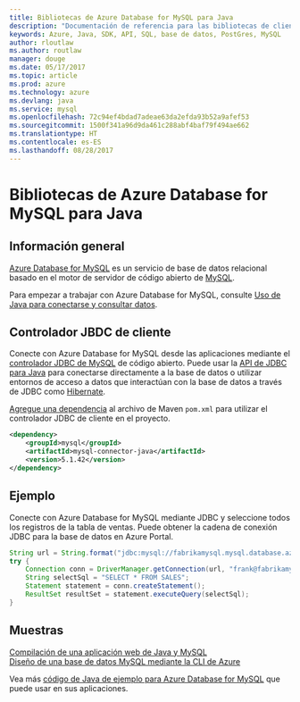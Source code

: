 ```yaml
---
title: Bibliotecas de Azure Database for MySQL para Java
description: "Documentación de referencia para las bibliotecas de cliente de Java para Azure Database for MySQL"
keywords: Azure, Java, SDK, API, SQL, base de datos, PostGres, MySQL
author: rloutlaw
ms.author: routlaw
manager: douge
ms.date: 05/17/2017
ms.topic: article
ms.prod: azure
ms.technology: azure
ms.devlang: java
ms.service: mysql
ms.openlocfilehash: 72c94ef4bdad7adeae63da2efda93b52a9afef53
ms.sourcegitcommit: 1500f341a96d9da461c288abf4baf79f494ae662
ms.translationtype: HT
ms.contentlocale: es-ES
ms.lasthandoff: 08/28/2017
---
```

# <a name="azure-database-for-mysql-libraries-for-java"></a>Bibliotecas de Azure Database for MySQL para Java

## <a name="overview"></a>Información general

[Azure Database for MySQL](/azure/sql-database/sql-database-technical-overview) es un servicio de base de datos relacional basado en el motor de servidor de código abierto de [MySQL](https://www.mysql.com/). 

Para empezar a trabajar con Azure Database for MySQL, consulte [Uso de Java para conectarse y consultar datos](/azure/mysql/connect-java).

## <a name="client-jbdc-driver"></a>Controlador JBDC de cliente

Conecte con Azure Database for MySQL desde las aplicaciones mediante el [controlador JDBC de MySQL](https://dev.mysql.com/downloads/connector/j/) de código abierto. Puede usar la [API de JDBC para Java](https://docs.oracle.com/javase/8/docs/technotes/guides/jdbc/) para conectarse directamente a la base de datos o utilizar entornos de acceso a datos que interactúan con la base de datos a través de JDBC como [Hibernate](http://hibernate.org/).

[Agregue una dependencia](https://maven.apache.org/guides/getting-started/index.html#How_do_I_use_external_dependencies) al archivo de Maven `pom.xml` para utilizar el controlador JDBC de cliente en el proyecto.  

```XML
<dependency>
    <groupId>mysql</groupId>
    <artifactId>mysql-connector-java</artifactId>
    <version>5.1.42</version>
</dependency>
```   

## <a name="example"></a>Ejemplo

Conecte con Azure Database for MySQL mediante JDBC y seleccione todos los registros de la tabla de ventas. Puede obtener la cadena de conexión JDBC para la base de datos en Azure Portal.

```java
String url = String.format("jdbc:mysql://fabrikamysql.mysql.database.azure.com:3306/fabrikamdb?verifyServerCertificate=true&useSSL=true&requireSSL=false");
try {
    Connection conn = DriverManager.getConnection(url, "frank@fabrikamysql", "aBcDeFgHiJkL");
    String selectSql = "SELECT * FROM SALES";
    Statement statement = conn.createStatement();
    ResultSet resultSet = statement.executeQuery(selectSql);
}
```

## <a name="samples"></a>Muestras

[Compilación de una aplicación web de Java y MySQL](/azure/app-service-web/app-service-web-tutorial-java-mysql)   
[Diseño de una base de datos MySQL mediante la CLI de Azure](/azure/mysql/tutorial-design-database-using-cli)   

Vea más [código de Java de ejemplo para Azure Database for MySQL](https://azure.microsoft.com/resources/samples/?platform=java&term=mysql) que puede usar en sus aplicaciones.
